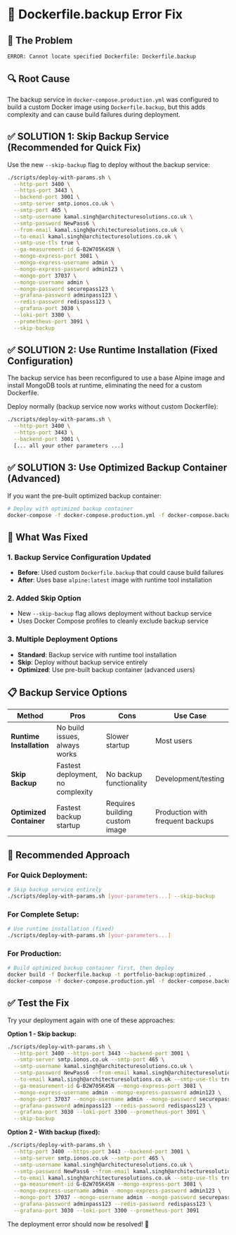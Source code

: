 # 🔧 Dockerfile.backup Error Fix

## 🎯 **The Problem**
```
ERROR: Cannot locate specified Dockerfile: Dockerfile.backup
```

## 🔍 **Root Cause**
The backup service in `docker-compose.production.yml` was configured to build a custom Docker image using `Dockerfile.backup`, but this adds complexity and can cause build failures during deployment.

## ✅ **SOLUTION 1: Skip Backup Service** (Recommended for Quick Fix)

Use the new `--skip-backup` flag to deploy without the backup service:

```bash
./scripts/deploy-with-params.sh \
  --http-port 3400 \
  --https-port 3443 \
  --backend-port 3001 \
  --smtp-server smtp.ionos.co.uk \
  --smtp-port 465 \
  --smtp-username kamal.singh@architecturesolutions.co.uk \
  --smtp-password NewPass6 \
  --from-email kamal.singh@architecturesolutions.co.uk \
  --to-email kamal.singh@architecturesolutions.co.uk \
  --smtp-use-tls true \
  --ga-measurement-id G-B2W705K4SN \
  --mongo-express-port 3081 \
  --mongo-express-username admin \
  --mongo-express-password admin123 \
  --mongo-port 37037 \
  --mongo-username admin \
  --mongo-password securepass123 \
  --grafana-password adminpass123 \
  --redis-password redispass123 \
  --grafana-port 3030 \
  --loki-port 3300 \
  --prometheus-port 3091 \
  --skip-backup
```

## ✅ **SOLUTION 2: Use Runtime Installation** (Fixed Configuration)

The backup service has been reconfigured to use a base Alpine image and install MongoDB tools at runtime, eliminating the need for a custom Dockerfile.

Deploy normally (backup service now works without custom Dockerfile):

```bash
./scripts/deploy-with-params.sh \
  --http-port 3400 \
  --https-port 3443 \
  --backend-port 3001 \
  [... all your other parameters ...]
```

## ✅ **SOLUTION 3: Use Optimized Backup Container** (Advanced)

If you want the pre-built optimized backup container:

```bash
# Deploy with optimized backup container
docker-compose -f docker-compose.production.yml -f docker-compose.backup-optimized.yml up -d
```

## 🔧 **What Was Fixed**

### **1. Backup Service Configuration Updated**
- **Before**: Used custom `Dockerfile.backup` that could cause build failures
- **After**: Uses base `alpine:latest` image with runtime tool installation

### **2. Added Skip Option**
- New `--skip-backup` flag allows deployment without backup service
- Uses Docker Compose profiles to cleanly exclude backup service

### **3. Multiple Deployment Options**
- **Standard**: Backup service with runtime tool installation
- **Skip**: Deploy without backup service entirely
- **Optimized**: Use pre-built backup container (advanced users)

## 📋 **Backup Service Options**

| Method | Pros | Cons | Use Case |
|--------|------|------|----------|
| **Runtime Installation** | No build issues, always works | Slower startup | Most users |
| **Skip Backup** | Fastest deployment, no complexity | No backup functionality | Development/testing |
| **Optimized Container** | Fastest backup startup | Requires building custom image | Production with frequent backups |

## 🚀 **Recommended Approach**

### **For Quick Deployment:**
```bash
# Skip backup service entirely
./scripts/deploy-with-params.sh [your-parameters...] --skip-backup
```

### **For Complete Setup:**
```bash
# Use runtime installation (fixed)
./scripts/deploy-with-params.sh [your-parameters...]
```

### **For Production:**
```bash
# Build optimized backup container first, then deploy
docker build -f Dockerfile.backup -t portfolio-backup:optimized .
docker-compose -f docker-compose.production.yml -f docker-compose.backup-optimized.yml up -d
```

## ✅ **Test the Fix**

Try your deployment again with one of these approaches:

**Option 1 - Skip backup:**
```bash
./scripts/deploy-with-params.sh \
  --http-port 3400 --https-port 3443 --backend-port 3001 \
  --smtp-server smtp.ionos.co.uk --smtp-port 465 \
  --smtp-username kamal.singh@architecturesolutions.co.uk \
  --smtp-password NewPass6 --from-email kamal.singh@architecturesolutions.co.uk \
  --to-email kamal.singh@architecturesolutions.co.uk --smtp-use-tls true \
  --ga-measurement-id G-B2W705K4SN --mongo-express-port 3081 \
  --mongo-express-username admin --mongo-express-password admin123 \
  --mongo-port 37037 --mongo-username admin --mongo-password securepass123 \
  --grafana-password adminpass123 --redis-password redispass123 \
  --grafana-port 3030 --loki-port 3300 --prometheus-port 3091 \
  --skip-backup
```

**Option 2 - With backup (fixed):**
```bash
./scripts/deploy-with-params.sh \
  --http-port 3400 --https-port 3443 --backend-port 3001 \
  --smtp-server smtp.ionos.co.uk --smtp-port 465 \
  --smtp-username kamal.singh@architecturesolutions.co.uk \
  --smtp-password NewPass6 --from-email kamal.singh@architecturesolutions.co.uk \
  --to-email kamal.singh@architecturesolutions.co.uk --smtp-use-tls true \
  --ga-measurement-id G-B2W705K4SN --mongo-express-port 3081 \
  --mongo-express-username admin --mongo-express-password admin123 \
  --mongo-port 37037 --mongo-username admin --mongo-password securepass123 \
  --grafana-password adminpass123 --redis-password redispass123 \
  --grafana-port 3030 --loki-port 3300 --prometheus-port 3091
```

The deployment error should now be resolved! 🎉